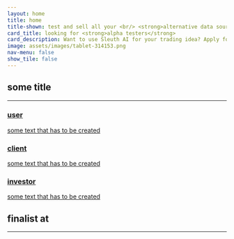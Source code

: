 ```yaml
---
layout: home
title: home
title-shown: test and sell all your <br/> <strong>alternative data sources</strong> <br/> on one platform
card_title: looking for <strong>alpha testers</strong>
card_description: Want to use Sleuth AI for your trading idea? Apply for our exclusive alpha release now.
image: assets/images/tablet-314153.png
nav-menu: false
show_tile: false
---
```

<section class="people-who-interact">
    <h2 class="h2">some title</h2>
    <hr/>
    <div class="card-container">
        <a href="/user" class="card">
            <h3 class="h3">user</h3>
            <p>some text that has to be created</p>
        </a>
        <a href="/client" class="card">
            <h3 class="h3">client</h3>
            <p>some text that has to be created</p>
        </a>
        <a href="/investor" class="card">
            <h3 class="h3">investor</h3>
            <p>some text that has to be created</p>
        </a>
    </div>
</section>
<section class="how-it-works">
    <h2 class="h2">finalist at</h2>
    <hr/>
    <a href="https://edventure.vc/"><img src="{% link assets/images/Edventure.png %}" alt="" /></a>
</section>



